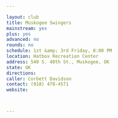 ```yaml
---

layout: club
title: Muskogee Swingers
mainstream: yes
plus: yes
advanced: no
rounds: no
schedule: 1st &amp; 3rd Friday, 8:00 PM
location: Hatbox Recreation Center
address: 540 S. 40th St., Muskogee, OK
state: OK
directions: 
caller: Corbett Davidson
contact: (918) 478-4571
website: 



---
```


